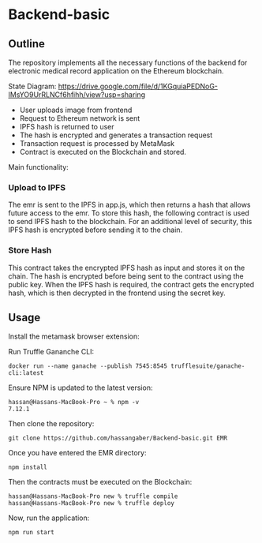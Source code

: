 # Backend-basic
## Outline
The repository implements all the necessary functions of the backend for electronic medical record application on the Ethereum blockchain.

State Diagram: https://drive.google.com/file/d/1KGquiaPEDNoG-IMsYO9UrRLNCf6hfihh/view?usp=sharing

* User uploads image from frontend
* Request to Ethereum network is sent
* IPFS hash is returned to user
* The hash is encrypted and generates a transaction request
* Transaction request is processed by MetaMask
* Contract is executed on the Blockchain and stored.

Main functionality:

### Upload to IPFS
The emr is sent to the IPFS in app.js, which then returns a hash that allows future access to the emr. To store this hash, the following contract is used to send IPFS hash to the blockchain. For an additional level of security, this IPFS hash is encrypted before sending it to the chain.
### Store Hash
This contract takes the encrypted IPFS hash as input and stores it on the chain. The hash is encrypted before being sent to the contract using the public key. When the IPFS hash is required, the contract gets the encrypted hash, which is then decrypted in the frontend using the secret key.

  
## Usage
Install the metamask browser extension:

Run Truffle Gananche CLI:
```
docker run --name ganache --publish 7545:8545 trufflesuite/ganache-cli:latest
```


Ensure NPM is updated to the latest version:

```
hassan@Hassans-MacBook-Pro ~ % npm -v
7.12.1
```

Then clone the repository:
```
git clone https://github.com/hassangaber/Backend-basic.git EMR
```
Once you have entered the EMR directory:
```
npm install
```
Then the contracts must be executed on the Blockchain:
```
hassan@Hassans-MacBook-Pro new % truffle compile
hassan@Hassans-MacBook-Pro new % truffle deploy
```
Now, run the application:
```
npm run start
```